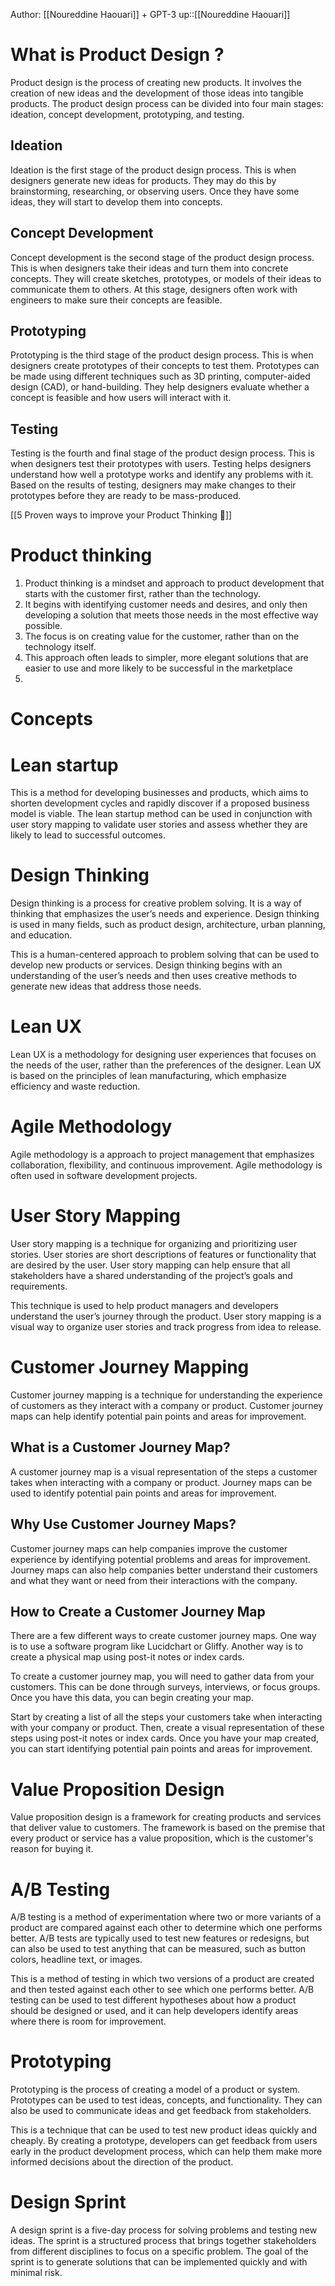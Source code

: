 Author: [[Noureddine Haouari]] + GPT-3 
up::[[Noureddine Haouari]]
# What is Product Design ? 

Product design is the process of creating new products. It involves the creation of new ideas and the development of those ideas into tangible products. The product design process can be divided into four main stages: ideation, concept development, prototyping, and testing.

## Ideation

Ideation is the first stage of the product design process. This is when designers generate new ideas for products. They may do this by brainstorming, researching, or observing users. Once they have some ideas, they will start to develop them into concepts.

## Concept Development

Concept development is the second stage of the product design process. This is when designers take their ideas and turn them into concrete concepts. They will create sketches, prototypes, or models of their ideas to communicate them to others. At this stage, designers often work with engineers to make sure their concepts are feasible.

## Prototyping

Prototyping is the third stage of the product design process. This is when designers create prototypes of their concepts to test them. Prototypes can be made using different techniques such as 3D printing, computer-aided design (CAD), or hand-building. They help designers evaluate whether a concept is feasible and how users will interact with it.

## Testing

Testing is the fourth and final stage of the product design process. This is when designers test their prototypes with users. Testing helps designers understand how well a prototype works and identify any problems with it. Based on the results of testing, designers may make changes to their prototypes before they are ready to be mass-produced. 

[[5 Proven ways to improve your Product Thinking 🎩]]

# Product thinking
1.	Product thinking is a mindset and approach to product development that starts with the customer first, rather than the technology.
2.	It begins with identifying customer needs and desires, and only then developing a solution that meets those needs in the most effective way possible.
3.	The focus is on creating value for the customer, rather than on the technology itself.
4.	This approach often leads to simpler, more elegant solutions that are easier to use and more likely to be successful in the marketplace
5.	

# Concepts 


# Lean startup 
This is a method for developing businesses and products, which aims to shorten development cycles and rapidly discover if a proposed business model is viable. The lean startup method can be used in conjunction with user story mapping to validate user stories and assess whether they are likely to lead to successful outcomes. 
# Design Thinking

Design thinking is a process for creative problem solving. It is a way of thinking that emphasizes the user’s needs and experience. Design thinking is used in many fields, such as product design, architecture, urban planning, and education.

This is a human-centered approach to problem solving that can be used to develop new products or services. Design thinking begins with an understanding of the user’s needs and then uses creative methods to generate new ideas that address those needs. 

# Lean UX

Lean UX is a methodology for designing user experiences that focuses on the needs of the user, rather than the preferences of the designer. Lean UX is based on the principles of lean manufacturing, which emphasize efficiency and waste reduction.

# Agile Methodology

Agile methodology is a approach to project management that emphasizes collaboration, flexibility, and continuous improvement. Agile methodology is often used in software development projects. 

# User Story Mapping
User story mapping is a technique for organizing and prioritizing user stories. User stories are short descriptions of features or functionality that are desired by the user. User story mapping can help ensure that all stakeholders have a shared understanding of the project’s goals and requirements. 

This technique is used to help product managers and developers understand the user’s journey through the product. User story mapping is a visual way to organize user stories and track progress from idea to release. 


# Customer Journey Mapping 
Customer journey mapping is a technique for understanding the experience of customers as they interact with a company or product. Customer journey maps can help identify potential pain points and areas for improvement. 
## What is a Customer Journey Map? 

A customer journey map is a visual representation of the steps a customer takes when interacting with a company or product. Journey maps can be used to identify potential pain points and areas for improvement. 

## Why Use Customer Journey Maps? 

Customer journey maps can help companies improve the customer experience by identifying potential problems and areas for improvement. Journey maps can also help companies better understand their customers and what they want or need from their interactions with the company. 

## How to Create a Customer Journey Map 

There are a few different ways to create customer journey maps. One way is to use a software program like Lucidchart or Gliffy. Another way is to create a physical map using post-it notes or index cards. 

To create a customer journey map, you will need to gather data from your customers. This can be done through surveys, interviews, or focus groups. Once you have this data, you can begin creating your map. 

Start by creating a list of all the steps your customers take when interacting with your company or product. Then, create a visual representation of these steps using post-it notes or index cards. Once you have your map created, you can start identifying potential pain points and areas for improvement.
# Value Proposition Design 
Value proposition design is a framework for creating products and services that deliver value to customers. The framework is based on the premise that every product or service has a value proposition, which is the customer's reason for buying it. 
# A/B Testing 
A/B testing is a method of experimentation where two or more variants of a product are compared against each other to determine which one performs better. A/B tests are typically used to test new features or redesigns, but can also be used to test anything that can be measured, such as button colors, headline text, or images. 

This is a method of testing in which two versions of a product are created and then tested against each other to see which one performs better. A/B testing can be used to test different hypotheses about how a product should be designed or used, and it can help developers identify areas where there is room for improvement.
# Prototyping 
Prototyping is the process of creating a model of a product or system. Prototypes can be used to test ideas, concepts, and functionality. They can also be used to communicate ideas and get feedback from stakeholders. 

This is a technique that can be used to test new product ideas quickly and cheaply. By creating a prototype, developers can get feedback from users early in the product development process, which can help them make more informed decisions about the direction of the product. 
# Design Sprint 
A design sprint is a five-day process for solving problems and testing new ideas. The sprint is a structured process that brings together stakeholders from different disciplines to focus on a specific problem. The goal of the sprint is to generate solutions that can be implemented quickly and with minimal risk.




